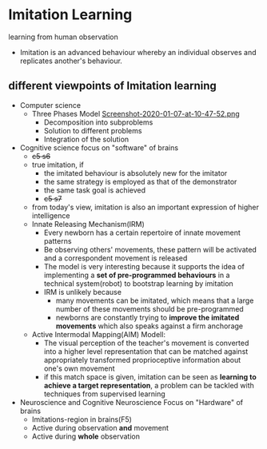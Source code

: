 # Imitation Learning

learning from human observation

- Imitation is an advanced behaviour whereby an individual observes and replicates another's behaviour.

## different viewpoints of Imitation learning

- Computer science 
  - Three Phases Model
    [Screenshot-2020-01-07-at-10-47-52.png](https://postimg.cc/XrTLLT4k)
    - Decomposition into subproblems
    - Solution to different problems
    - Integration of the solution
- Cognitive science
  focus on "software" of brains
   - ~~c5 s6~~
   - true imitation, if 
     - the imitated behaviour is absolutely new for the imitator 
     - the same strategy is employed as that of the demonstrator
     - the same task goal is achieved
     - ~~c5 s7~~
   - from today's view, imitation is also an important expression of higher intelligence
   - Innate Releasing Mechanism(IRM)
     - Every newborn has a certain repertoire of innate movement patterns
     - Be observing others' movements, these pattern will be activated and a correspondent movement is released
     - The model is very interesting because it supports the idea of implementing a **set of pre-programmed behaviours** in a technical system(robot) to bootstrap learning by imitation
     - IRM is unlikely because
       - many movements can be imitated, which means that a large number of these movements should be pre-programmed
       - newborns are constantly trying to **improve the imitated movements** which also speaks against a firm anchorage
   - Active Intermodal Mapping(AIM) Modell: 
     - The visual perception of the teacher's movement is converted into a higher level representation that can be matched against appropriately transformed proprioceptive information about one's own movement
     - if this match space is given, imitation can be seen as **learning to achieve a target representation**, a problem can be tackled with techniques from supervised learning
- Neuroscience and Cognitive Neuroscience
  Focus on "Hardware" of brains
   - Imitations-region in brains(F5)
   - Active during observation **and** movement
   - Active during **whole** observation